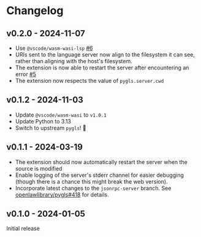 # Changelog

## v0.2.0 - 2024-11-07

- Use `@vscode/wasm-wasi-lsp` [#6](https://github.com/alcarney/vscode-wasi-pygls/issues/6)
- URIs sent to the language server now align to the filesystem it can see, rather than aligning with the host's filesystem.
- The extension is now able to restart the server after encountering an error [#5](https://github.com/alcarney/vscode-wasi-pygls/issues/5)
- The extension now respects the value of `pygls.server.cwd`

## v0.1.2 - 2024-11-03

- Update `@vscode/wasm-wasi` to `v1.0.1`
- Update Python to 3.13
- Switch to upstream `pygls`! 🎉

## v0.1.1 - 2024-03-19

- The extension should now automatically restart the server when the source is modified
- Enable logging of the server's stderr channel for easier debugging (though there is a chance this might break the web version).
- Incorporate latest changes to the `jsonrpc-server` branch.
  See [openlawlibrary/pygls#418](https://github.com/openlawlibrary/pygls/pull/418) for details.

## v0.1.0 - 2024-01-05

Initial release
